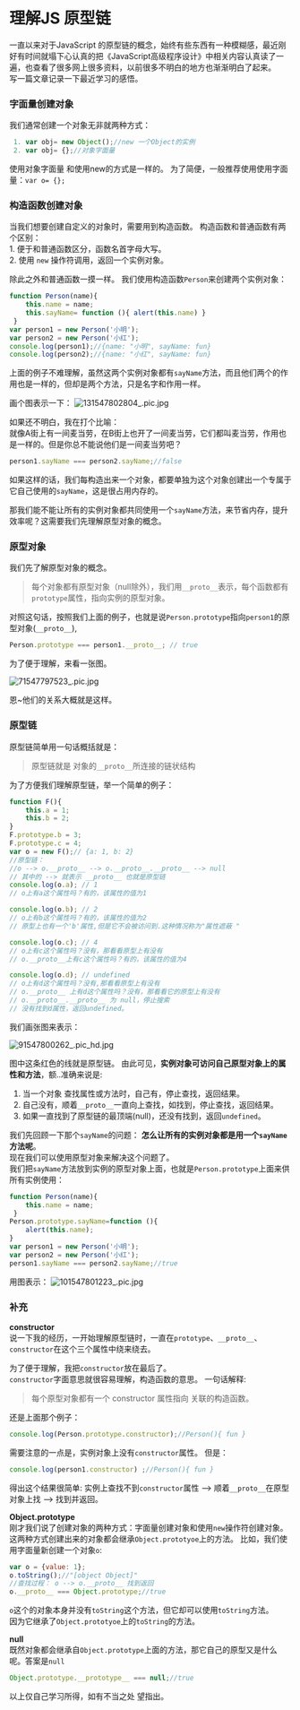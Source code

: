 #  理解JS 原型链
一直以来对于JavaScript 的原型链的概念，始终有些东西有一种模糊感，最近刚好有时间就塌下心认真的把《JavaScript高级程序设计》中相关内容认真读了一遍，也查看了很多网上很多资料，以前很多不明白的地方也渐渐明白了起来。    
写一篇文章记录一下最近学习的感悟。
### 字面量创建对象
我们通常创建一个对象无非就两种方式：
```js
 1. var obj= new Object();//new 一个Object的实例
 2. var obj= {};//对象字面量
```
使用对象字面量 和使用new的方式是一样的。
为了简便，一般推荐使用使用字面量：`var o= {};`

### 构造函数创建对象
当我们想要创建自定义的对象时，需要用到构造函数。
构造函数和普通函数有两个区别：    
    1. 便于和普通函数区分，函数名首字母大写。    
    2. 使用 `new` 操作符调用，返回一个实例对象。    

除此之外和普通函数一摸一样。
我们使用构造函数`Person`来创建两个实例对象：
```js
function Person(name){
    this.name = name;
    this.sayName= function (){ alert(this.name) }
 }
var person1 = new Person('小明');
var person2 = new Person('小红');
console.log(person1);//{name: "小明", sayName: fun}
console.log(person2);//{name: "小红", sayName: fun}
```
上面的例子不难理解，虽然这两个实例对象都有`sayName`方法，而且他们两个的作用也是一样的，但却是两个方法，只是名字和作用一样。    

画个图表示一下：
![131547802804_.pic.jpg](http://upload-images.jianshu.io/upload_images/7072486-e6a1cb2af9592327?imageMogr2/auto-orient/strip%7CimageView2/2/w/1240)


如果还不明白，我在打个比喻：    
就像A街上有一间麦当劳，在B街上也开了一间麦当劳，它们都叫麦当劳，作用也是一样的。但是你总不能说他们是一间麦当劳吧？

```JavaScript
person1.sayName === person2.sayName;//false
```
如果这样的话，我们每构造出来一个对象，都要单独为这个对象创建出一个专属于它自己使用的`sayName`，这是很占用内存的。  

那我们能不能让所有的实例对象都共同使用一个`sayName`方法，来节省内存，提升效率呢？这需要我们先理解原型对象的概念。
###  原型对象
我们先了解原型对象的概念。
> 每个对象都有原型对象（null除外），我们用`__proto__`表示，每个函数都有`prototype`属性，指向实例的原型对象。

对照这句话，按照我们上面的例子，也就是说`Person.prototype`指向`person1`的原型对象(`__proto__`),
```JavaScript
Person.prototype === person1.__proto__; // true
```
为了便于理解，来看一张图。

![71547797523_.pic.jpg](http://upload-images.jianshu.io/upload_images/7072486-f2e5ab0014367d09?imageMogr2/auto-orient/strip%7CimageView2/2/w/1240)


恩~他们的关系大概就是这样。

### 原型链
原型链简单用一句话概括就是：
> 原型链就是 对象的`__proto__`所连接的链状结构

为了方便我们理解原型链，举一个简单的例子：
```js
function F(){
    this.a = 1;
    this.b = 2;
}
F.prototype.b = 3;
F.prototype.c = 4;
var o = new F();// {a: 1, b: 2}
//原型链：
//o --> o.__proto__ --> o.__proto__.__proto__ --> null
// 其中的 --> 就表示 __proto__ 也就是原型链
console.log(o.a); // 1
// o上有a这个属性吗？有的，该属性的值为1

console.log(o.b); // 2
// o上有b这个属性吗？有的，该属性的值为2
// 原型上也有一个'b'属性,但是它不会被访问到.这种情况称为"属性遮蔽 "

console.log(o.c); // 4
// o上有c这个属性吗？没有，那看看原型上有没有
// o.__proto__上有c这个属性吗？有的，该属性的值为4

console.log(o.d); // undefined
// o上有d这个属性吗？没有,那看看原型上有没有
// o.__proto__ 上有d这个属性吗？没有，那看看它的原型上有没有
// o.__proto__.__proto__ 为 null，停止搜索
// 没有找到d属性，返回undefined。
```
我们画张图来表示：

![91547800262_.pic_hd.jpg](http://upload-images.jianshu.io/upload_images/7072486-95ee1c64fb5b51e0?imageMogr2/auto-orient/strip%7CimageView2/2/w/1240)



图中这条红色的线就是原型链。
由此可见，**实例对象可访问自己原型对象上的属性和方法**，额..准确来说是:
1. 当一个对象 查找属性或方法时，自己有，停止查找，返回结果。
2. 自己没有，顺着`__proto__`一直向上查找，如找到，停止查找，返回结果。
3. 如果一直找到了原型链的最顶端(null)，还没有找到，返回`undefined`。

我们先回顾一下那个`sayName`的问题：
**怎么让所有的实例对象都是用一个`sayName`方法呢**。    
现在我们可以使用原型对象来解决这个问题了。    
我们把`sayName`方法放到实例的原型对象上面，也就是`Person.prototype`上面来供所有实例使用：
```js
function Person(name){
    this.name = name;
 }
Person.prototype.sayName=function (){
    alert(this.name);
}
var person1 = new Person('小明');
var person2 = new Person('小红');
person1.sayName === person2.sayName;//true
```
用图表示：
![101547801223_.pic.jpg](http://upload-images.jianshu.io/upload_images/7072486-f4d5c032a9b2b20f?imageMogr2/auto-orient/strip%7CimageView2/2/w/1240)

### 补充    
**constructor**    
说一下我的经历，一开始理解原型链时，一直在`prototype`、`__proto__`、`constructor`在这个三个属性中绕来绕去。

为了便于理解，我把`constructor`放在最后了。    
`constructor`字面意思就很容易理解，构造函数的意思。
一句话解释:
> 每个原型对象都有一个 constructor 属性指向 关联的构造函数。

还是上面那个例子：
```js
console.log(Person.prototype.constructor);//Person(){ fun }
```
需要注意的一点是，实例对象上没有`constructor`属性。
但是：
```js
console.log(person1.constructor) ;//Person(){ fun }
```
得出这个结果很简单:
实例上查找不到`constructor`属性 --> 顺着`__proto__`在原型对象上找 --> 找到并返回。

**Object.prototype**    
刚才我们说了创建对象的两种方式：字面量创建对象和使用`new`操作符创建对象。    
这两种方式创建出来的对象都会继承`Object.prototyoe`上的方法。
比如，我们使用字面量新创建一个对象`o`:
```js
var o = {value: 1};
o.toString();//"[object Object]"
//查找过程： o --> o.__proto__ 找到返回
o.__proto__ === Object.prototype;//true
```
`o`这个的对象本身并没有`toString`这个方法，但它却可以使用`toString`方法。    
因为它继承了`Object.prototyoe`上的`toString`的方法。

**null**    
既然对象都会继承自`Object.prototype`上面的方法，那它自己的原型又是什么呢。答案是`null`
```js
Object.prototype.__prototype__ === null;//true
```

以上仅自己学习所得，如有不当之处 望指出。